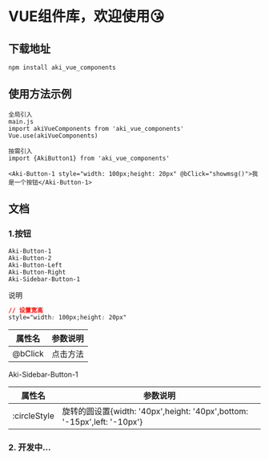 # VUE组件库，欢迎使用😘

## 下载地址

```shell
npm install aki_vue_components
```



## 使用方法示例

```vue
全局引入
main.js
import akiVueComponents from 'aki_vue_components'
Vue.use(akiVueComponents)

按需引入
import {AkiButton1} from 'aki_vue_components'

<Aki-Button-1 style="width: 100px;height: 20px" @bClick="showmsg()">我是一个按钮</Aki-Button-1>
```



## 文档

### 1.按钮

```
Aki-Button-1
Aki-Button-2
Aki-Button-Left
Aki-Button-Right
Aki-Sidebar-Button-1
```

说明

```css
// 设置宽高
style="width: 100px;height: 20px"
```

| 属性名  | 参数说明 |
| ------- | -------- |
| @bClick | 点击方法 |

Aki-Sidebar-Button-1

| 属性名       | 参数说明                                                     |
| ------------ | ------------------------------------------------------------ |
| :circleStyle | 旋转的圆设置{width: '40px',height: '40px',bottom: '-15px',left: '-10px'} |



### 2. 开发中...